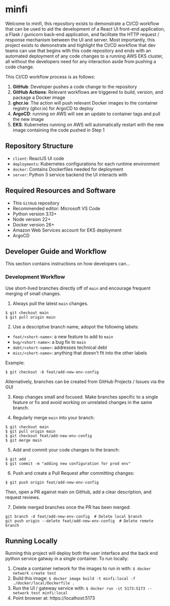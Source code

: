 # minfi
Welcome to minfi, this repository exists to demonstrate a CI/CD workflow that can be used to aid the development of a 
React UI front-end application, a Flask / gunicorn back-end application, and facilitate the HTTP request / response
mechanism between the UI and server. Most importantly, this project exists to demonstrate and highlight the CI/CD 
workflow that dev teams can use that begins with this code repository and ends with an automated deployment of any
code changes to a running AWS EKS cluster, all without the developers need for any interaction aside from pushing a 
code change.

This CI/CD workflow process is as follows:
1. **GitHub**: Developer pushes a code change to the repository
2. **GitHub Actions**: Relevant workflows are triggered to build, version, and package a Docker image
3. **ghcr.io**: The action will push relevant Docker images to the container registry (ghcr.io) for ArgoCD to deploy
4. **ArgoCD**: running on AWS will see an update to container tags and pull the new image
5. **EKS**: Kubernetes running on AWS will automatically restart with the new image containing the code pushed in Step 1

## Repository Structure
- `client`: ReactJS UI code
- `deployments`: Kubernetes configurations for each runtime environment
- `docker`: Contains Dockerfiles needed for deployment
- `server`: Python 3 service backend the UI interacts with

## Required Resources and Software
- This `GitHub` repository
- Recommended editor: Microsoft VS Code
- Python version 3.13+
- Node version 22+
- Docker version 26+
- Amazon Web Services account for EKS deployment
- ArgoCD

## Developer Guide and Workflow
This section contains instructions on how developers can...

### Development Workflow
Use short-lived branches directly off of `main` and encourage frequent merging of small changes.

1. Always pull the latest `main` changes.
```
$ git checkout main
$ git pull origin main
```

2. Use a descriptive branch name, adopot the following labels:
  - `feat/<short-name>`: a new feature to add to `main`
  - `bug/<short-name>`: a bug fix to `main`
  - `debt/<short-name>`: addresses technical debt
  - `misc/<short-name>`: anything that doesn't fit into the other labels

Example:
```
$ git checkout -b feat/add-new-env-config
```

Alternatively, branches can be created from GitHub Projects / Issues via the GUI

3. Keep changes small and focused. Make branches specific to a single feature or fix and avoid working on unrelated 
changes in the same branch.

4. Regularly merge `main` into your branch:
```
$ git checkout main
$ git pull origin main
$ git checkout feat/add-new-env-config
$ git merge main
```

5. Add and commit your code changes to the branch:
```
$ git add .
$ git commit -m "adding new configuration for prod env"
```

6. Push and create a Pull Request after committing changes:
```
$ git push origin feat/add-new-env-config
```
Then, open a PR against main on GitHub, add a clear description, and request reviews.

7. Delete merged branches once the PR has been merged:
```
git branch -d feat/add-new-env-config  # Delete local branch
git push origin --delete feat/add-new-env-config  # Delete remote branch
```

## Running Locally
Running this project will deploy both the user interface and the back end python service gatway in a single container.
To run locally:

1. Create a container network for the images to run in with:
`$ docker network create test`
2. Build this image: `$ docker image build -t minfi:local -f ./docker/local/Dockerfile .`
3. Run the UI / gateway service with: `$ docker run -it 5173:5173 --network test minfi:local`
4. Point browser at: https://localhost:5173
